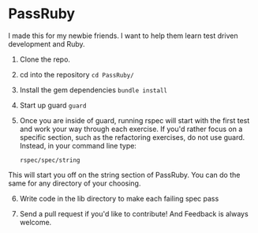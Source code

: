 PassRuby
========
I made this for my newbie friends.  I want to help them learn test driven development and Ruby.

1. Clone the repo.

2. cd into the repository 
    `cd PassRuby/`

3. Install the gem dependencies 
    `bundle install`

4. Start up guard 
    `guard`

5. Once you are inside of guard, running rspec will start with the first test and work your way through each exercise.  If you'd rather focus on a specific section, such as the refactoring exercises, do not use guard.  Instead, in your command line type:
 
    `rspec/spec/string`

This will start you off on the string section of PassRuby.  You can do the same for any directory of your choosing.

6. Write code in the lib directory to make each failing spec pass


7. Send a pull request if you'd like to contribute! And Feedback is always welcome.
